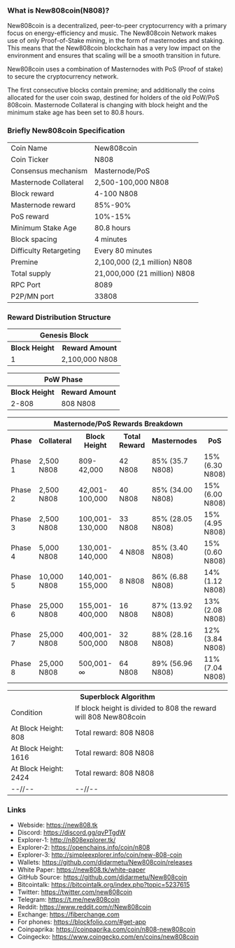 ### What is New808coin(N808)?

New808coin is a decentralized, peer-to-peer cryptocurrency with a primary focus on energy-efficiency and music. The New808coin Network makes use of only Proof-of-Stake mining, in the form of masternodes and staking. This means that the New808coin blockchain has a very low impact on the environment and ensures that scaling will be a smooth transition in future.

New808coin  uses a combination of Masternodes with PoS (Proof of stake) to secure the cryptocurrency network.

The first consecutive blocks contain premine; and additionally the coins allocated for the user coin swap, destined for holders of the old PoW/PoS 808coin.
Masternode Collateral is changing with block height and the minimum stake age has been set to 80.8 hours.

### Briefly New808coin Specification
<table>
<tr><td>Coin Name</td><td>New808coin</td></tr>
<tr><td>Coin Ticker</td><td>N808</td></tr>
<tr><td>Consensus mechanism</td><td>Masternode/PoS</td></tr>
<tr><td>Masternode Collateral</td><td>2,500-100,000 N808</td></tr>
<tr><td>Block reward</td><td>4-100 N808</td></tr>
<tr><td>Masternode reward</td><td>85%-90%</td></tr>
<tr><td>PoS reward</td><td>10%-15%</td></tr>
<tr><td>Minimum Stake Age</td><td>80.8 hours</td></tr>
<tr><td>Block spacing</td><td>4 minutes</td></tr>
<tr><td>Difficulty Retargeting</td><td>Every 80 minutes</td></tr>
<tr><td>Premine</td><td>2,100,000 (2,1 million) N808</td></tr>
<tr><td>Total supply</td><td>21,000,000 (21 million) N808</td></tr>
<tr><td>RPC Port</td><td>8089</td></tr>
<tr><td>P2P/MN port</td><td>33808</td></tr>
</table>


### Reward Distribution Structure

<table>
<th colspan=4>Genesis Block</th>
<tr><th>Block Height</th><th>Reward Amount</th></tr>
<tr><td>1</td><td>2,100,000 N808</td></tr>
</table>

<table>
<th colspan=4>PoW Phase</th>
<tr><th>Block Height</th><th>Reward Amount</th></tr>
<tr><td>2-808</td><td>808 N808</td></tr>
</table>

<table>
<th colspan=6>Masternode/PoS Rewards Breakdown</th>
<tr><th>Phase</th><th>Collateral</th><th>Block Height</th><th>Total Reward</th><th>Masternodes</th><th>PoS</th></tr>
<tr><td>Phase 1</td><td>2,500 N808</td><td>809-42,000</td><td>42 N808</td><td>85% (35.7 N808)</td><td>15% (6.30 N808)</td></tr>
<tr><td>Phase 2</td><td>2,500 N808</td><td>42,001-100,000</td><td>40 N808</td><td>85% (34.00 N808)</td><td>15% (6.00 N808)</td></tr>
<tr><td>Phase 3</td><td>2,500 N808</td><td>100,001-130,000</td><td>33 N808</td><td>85% (28.05 N808)</td><td>15% (4.95 N808)</td></tr>
<tr><td>Phase 4</td><td>5,000 N808</td><td>130,001-140,000</td><td>4 N808</td><td>85% (3.40 N808)</td><td>15% (0.60 N808)</td></tr>
<tr><td>Phase 5</td><td>10,000 N808</td><td>140,001-155,000</td><td>8 N808</td><td>86% (6.88 N808)</td><td>14% (1.12 N808)</td></tr>
<tr><td>Phase 6</td><td>25,000 N808</td><td>155,001-400,000</td><td>16 N808</td><td>87% (13.92 N808)</td><td>13% (2.08 N808)</td></tr>
<tr><td>Phase 7</td><td>25,000 N808</td><td>400,001-500,000</td><td>32 N808</td><td>88% (28.16 N808)</td><td>12% (3.84 N808)</td></tr>
<tr><td>Phase 8</td><td>25,000 N808</td><td>500,001- ∞</td><td>64 N808</td><td>89% (56.96 N808)</td><td>11% (7.04 N808)</td></tr>
</table>

<table>
<th colspan=4>Superblock Algorithm</th>
<tr><td>Condition</td><td>If block height is divided to 808 the reward will 808 New808coin</td></tr>
<tr><td>At Block Height: 808</td><td>Total reward: 808 N808 </td></tr>
<tr><td>At Block Height: 1616</td><td>Total reward: 808 N808 </td></tr>
<tr><td>At Block Height: 2424</td><td>Total reward: 808 N808 </td></tr>
<tr><td>--//--</td><td>--//--</td></tr>
</table>

### Links

* Webside: https://new808.tk
* Discord: https://discord.gg/qvPTgdW
* Explorer-1: http://n808explorer.tk/
* Explorer-2: https://openchains.info/coin/n808
* Explorer-3: http://simpleexplorer.info/coin/new-808-coin
* Wallets: https://github.com/didarmetu/New808coin/releases
* White Paper: https://new808.tk/white-paper
* GitHub Source: https://github.com/didarmetu/New808coin
* Bitcointalk: https://bitcointalk.org/index.php?topic=5237615
* Twitter: https://twitter.com/new808coin
* Telegram: https://t.me/new808coin
* Reddit: https://www.reddit.com/r/New808coin
* Exchange: https://fiberchange.com
* For phones: https://blockfolio.com/#get-app
* Coinpaprika: https://coinpaprika.com/coin/n808-new808coin
* Coingecko: https://www.coingecko.com/en/coins/new808coin